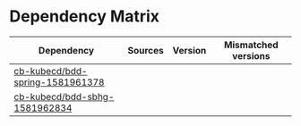 # Dependency Matrix

Dependency | Sources | Version | Mismatched versions
---------- | ------- | ------- | -------------------
[cb-kubecd/bdd-spring-1581961378](https://github.com/cb-kubecd/bdd-spring-1581961378.git) |  | []() | 
[cb-kubecd/bdd-sbhg-1581962834](https://github.com/cb-kubecd/bdd-sbhg-1581962834.git) |  | []() | 
